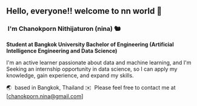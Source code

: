 ## Hello, everyone!! welcome to nn world 🙌
### &nbsp;I'm Chanokporn Nithijaturon (nina) 🐿️

**Student at Bangkok University Bachelor of Engineering (Artificial Intelligence Engineering and Data Science)**

I'm an active learner passionate about data and machine learning, and I'm Seeking an internship opportunity in data science, so I can apply my knowledge, gain experience, 
and expand my skills.

🌏 &nbsp;based in Bangkok, Thailand
✉️ &nbsp;Please feel free to contact me at [chanokporn.nina@gmail.com]








<!---
cnpnina/cnpnina is a ✨ special ✨ repository because its `README.md` (this file) appears on your GitHub profile.
You can click the Preview link to take a look at your changes.
--->
